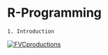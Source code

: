 # R-Programming

```
1. Introduction
```

 <a href="http://fvcproductions.com"><img src="https://data-flair.training/blogs/wp-content/uploads/sites/2/2019/07/Why-Learn-R-Reasons-to-learn-R.jpg" alt="FVCproductions"></a>
